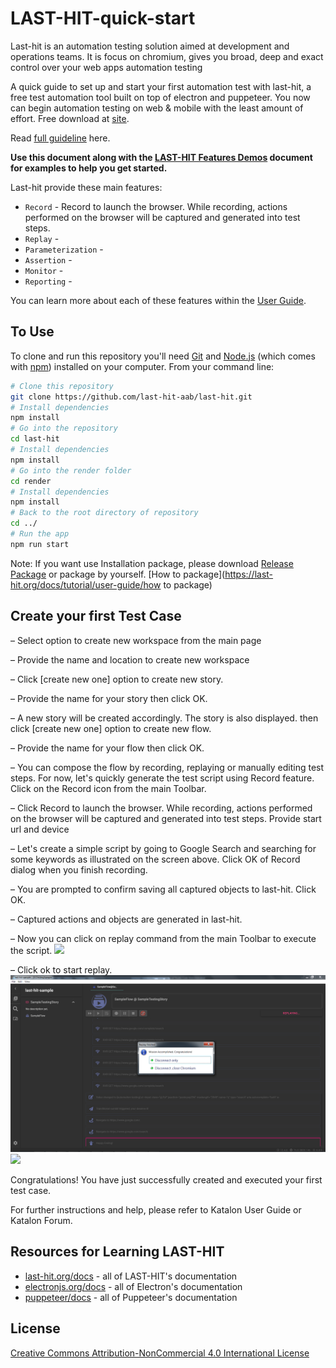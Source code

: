 # LAST-HIT-quick-start

Last-hit is an automation testing solution aimed at development and operations teams.
It is focus on chromium, gives you broad, deep and exact control over your web apps automation testing

A quick guide to set up and start your first automation test with last-hit, a free test automation tool built on top of electron and puppeteer. You now can begin automation testing on web & mobile with the least amount of effort. Free download at [site](www.last-hit.com).

Read [full guideline](https://last-hit.org/docs/tutorial/user-guide) here.

**Use this document along with the [LAST-HIT Features Demos](https://last-hit.org/#get-started) document for examples to help you get started.**

Last-hit provide these main features:

- `Record` - Record to launch the browser. While recording, actions performed on the browser will be captured and generated into test steps.
- `Replay` - 
- `Parameterization` - 
- `Assertion` - 
- `Monitor` - 
- `Reporting` - 

You can learn more about each of these features within the [User Guide](https://last-hit.org/docs/tutorial/user-guide).

## To Use

To clone and run this repository you'll need [Git](https://git-scm.com) and [Node.js](https://nodejs.org/en/download/) (which comes with [npm](http://npmjs.com)) installed on your computer. From your command line:

```bash
# Clone this repository
git clone https://github.com/last-hit-aab/last-hit.git
# Install dependencies
npm install
# Go into the repository
cd last-hit
# Install dependencies
npm install
# Go into the render folder
cd render
# Install dependencies
npm install
# Back to the root directory of repository
cd ../
# Run the app
npm run start
```

Note: If you want use Installation package, please download [Release Package](https://last-hit.org/release/download) or package by yourself. [How to package](https://last-hit.org/docs/tutorial/user-guide/how to package)

## Create your first Test Case

–  Select option to create new workspace from the main page

–  Provide the name and location to create new workspace


–  Click [create new one] option to create new story.

–  Provide the name for your story then click OK.

–  A new story will be created accordingly. The story is also displayed. then click [create new one] option to create new flow.

–  Provide the name for your flow then click OK.

–  You can compose the flow by recording, replaying or manually editing test steps. For now, let's quickly generate the test script using Record feature. Click on the Record icon from the main Toolbar.

–  Click Record to launch the browser. While recording, actions performed on the browser will be captured and generated into test steps. Provide start url and device


–  Let's create a simple script by going to Google Search and searching for some keywords as illustrated on the screen above. Click OK of Record dialog when you finish recording.

–  You are prompted to confirm saving all captured objects to last-hit. Click OK.

–  Captured actions and objects are generated in last-hit.

–  Now you can click on replay command from the main Toolbar to execute the script.
![](/media/replay1.png) 

–  Click ok to start replay.
![](/docs/_docs/media/replay2.png) 
![](/media/replay3.png)

Congratulations! You have just successfully created and executed your first test case.

For further instructions and help, please refer to Katalon User Guide or Katalon Forum.

## Resources for Learning LAST-HIT

- [last-hit.org/docs](https://last-hit.org/docs) - all of LAST-HIT's documentation
- [electronjs.org/docs](https://electronjs.org/docs) - all of Electron's documentation
- [puppeteer/docs](https://github.com/GoogleChrome/puppeteer/tree/master/docs) - all of Puppeteer's documentation


## License

[Creative Commons Attribution-NonCommercial 4.0 International License](http://creativecommons.org/licenses/by-nc/4.0/)
